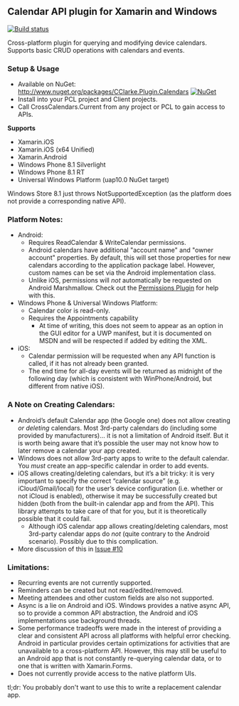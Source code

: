 ## Calendar API plugin for Xamarin and Windows
[![Build status](https://ci.appveyor.com/api/projects/status/rdco9mbbsbvgf66r?svg=true)](https://ci.appveyor.com/project/TheAlmightyBob/calendars)

Cross-platform plugin for querying and modifying device calendars. Supports basic CRUD operations with calendars and events.

### Setup & Usage
* Available on NuGet: http://www.nuget.org/packages/CClarke.Plugin.Calendars [![NuGet](https://img.shields.io/nuget/v/CClarke.Plugin.Calendars.svg?label=NuGet)](https://www.nuget.org/packages/CClarkePlugin.Calendars)
* Install into your PCL project and Client projects.
* Call CrossCalendars.Current from any project or PCL to gain access to APIs.

**Supports**
* Xamarin.iOS
* Xamarin.iOS (x64 Unified)
* Xamarin.Android
* Windows Phone 8.1 Silverlight
* Windows Phone 8.1 RT
* Universal Windows Platform (uap10.0 NuGet target)

Windows Store 8.1 just throws NotSupportedException (as the platform does not provide a corresponding native API).

### Platform Notes:
* Android:
  * Requires ReadCalendar & WriteCalendar permissions.
  * Android calendars have additional "account name" and "owner account" properties. By default, this will set those properties for new calendars according to the application package label. However, custom names can be set via the Android implementation class.
  * Unlike iOS, permissions will _not_ automatically be requested on Android Marshmallow. Check out the [Permissions Plugin](https://github.com/jamesmontemagno/Xamarin.Plugins/tree/master/Permissions) for help with this.
* Windows Phone & Universal Windows Platform:
  * Calendar color is read-only.
  * Requires the Appointments capability
    * At time of writing, this does not seem to appear as an option in the GUI editor for a UWP manifest, but it is documented on MSDN and will be respected if added by editing the XML.
* iOS:
  * Calendar permission will be requested when any API function is called, if it has not already been granted.
  * The end time for all-day events will be returned as midnight of the following day (which is consistent with WinPhone/Android, but different from native iOS).

### A Note on Creating Calendars:
* Android’s default Calendar app (the Google one) does not allow creating *or deleting* calendars. Most 3rd-party calendars do (including some provided by manufacturers)… it is not a limitation of Android itself. But it is worth being aware that it’s possible the user may not know how to later remove a calendar your app created.
* Windows does not allow 3rd-party apps to write to the default calendar. You *must* create an app-specific calendar in order to add events.
* iOS allows creating/deleting calendars, but it’s a bit tricky: it is very important to specify the correct “calendar source” (e.g. iCloud/Gmail/local) for the user’s device configuration (i.e. whether or not iCloud is enabled), otherwise it may be successfully created but hidden (both from the built-in calendar app and from the API). This library attempts to take care of that for you, but it is theoretically possible that it could fail.
  * Although iOS calendar app allows creating/deleting calendars, most 3rd-party calendar apps do *not* (quite contrary to the Android scenario). Possibly due to this complication.
* More discussion of this in [Issue #10](https://github.com/TheAlmightyBob/Calendars/issues/10)

### Limitations:
* Recurring events are not currently supported.
* Reminders can be created but not read/edited/removed.
* Meeting attendees and other custom fields are also not supported.
* Async is a lie on Android and iOS. Windows provides a native async API, so to provide a common API abstraction, the Android and iOS implementations use background threads.
* Some performance tradeoffs were made in the interest of providing a clear and consistent API across all platforms with helpful error checking. Android in particular provides certain optimizations for activities that are unavailable to a cross-platform API. However, this may still be useful to an Android app that is not constantly re-querying calendar data, or to one that is written with Xamarin.Forms.
* Does not currently provide access to the native platform UIs.

tl;dr: You probably don't want to use this to write a replacement calendar app.
